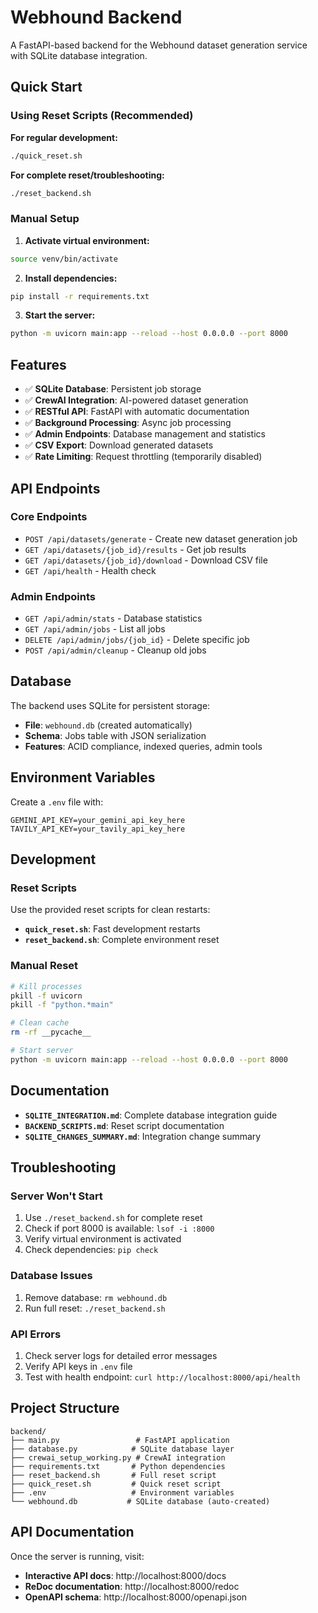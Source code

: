 # Webhound Backend

A FastAPI-based backend for the Webhound dataset generation service with SQLite database integration.

## Quick Start

### Using Reset Scripts (Recommended)

**For regular development:**
```bash
./quick_reset.sh
```

**For complete reset/troubleshooting:**
```bash
./reset_backend.sh
```

### Manual Setup

1. **Activate virtual environment:**
```bash
source venv/bin/activate
```

2. **Install dependencies:**
```bash
pip install -r requirements.txt
```

3. **Start the server:**
```bash
python -m uvicorn main:app --reload --host 0.0.0.0 --port 8000
```

## Features

- ✅ **SQLite Database**: Persistent job storage
- ✅ **CrewAI Integration**: AI-powered dataset generation
- ✅ **RESTful API**: FastAPI with automatic documentation
- ✅ **Background Processing**: Async job processing
- ✅ **Admin Endpoints**: Database management and statistics
- ✅ **CSV Export**: Download generated datasets
- ✅ **Rate Limiting**: Request throttling (temporarily disabled)

## API Endpoints

### Core Endpoints
- `POST /api/datasets/generate` - Create new dataset generation job
- `GET /api/datasets/{job_id}/results` - Get job results
- `GET /api/datasets/{job_id}/download` - Download CSV file
- `GET /api/health` - Health check

### Admin Endpoints
- `GET /api/admin/stats` - Database statistics
- `GET /api/admin/jobs` - List all jobs
- `DELETE /api/admin/jobs/{job_id}` - Delete specific job
- `POST /api/admin/cleanup` - Cleanup old jobs

## Database

The backend uses SQLite for persistent storage:

- **File**: `webhound.db` (created automatically)
- **Schema**: Jobs table with JSON serialization
- **Features**: ACID compliance, indexed queries, admin tools

## Environment Variables

Create a `.env` file with:
```env
GEMINI_API_KEY=your_gemini_api_key_here
TAVILY_API_KEY=your_tavily_api_key_here
```

## Development

### Reset Scripts

Use the provided reset scripts for clean restarts:

- **`quick_reset.sh`**: Fast development restarts
- **`reset_backend.sh`**: Complete environment reset

### Manual Reset
```bash
# Kill processes
pkill -f uvicorn
pkill -f "python.*main"

# Clean cache
rm -rf __pycache__

# Start server
python -m uvicorn main:app --reload --host 0.0.0.0 --port 8000
```

## Documentation

- **`SQLITE_INTEGRATION.md`**: Complete database integration guide
- **`BACKEND_SCRIPTS.md`**: Reset script documentation
- **`SQLITE_CHANGES_SUMMARY.md`**: Integration change summary

## Troubleshooting

### Server Won't Start
1. Use `./reset_backend.sh` for complete reset
2. Check if port 8000 is available: `lsof -i :8000`
3. Verify virtual environment is activated
4. Check dependencies: `pip check`

### Database Issues
1. Remove database: `rm webhound.db`
2. Run full reset: `./reset_backend.sh`

### API Errors
1. Check server logs for detailed error messages
2. Verify API keys in `.env` file
3. Test with health endpoint: `curl http://localhost:8000/api/health`

## Project Structure

```
backend/
├── main.py                 # FastAPI application
├── database.py            # SQLite database layer
├── crewai_setup_working.py # CrewAI integration
├── requirements.txt       # Python dependencies
├── reset_backend.sh       # Full reset script
├── quick_reset.sh         # Quick reset script
├── .env                   # Environment variables
└── webhound.db           # SQLite database (auto-created)
```

## API Documentation

Once the server is running, visit:
- **Interactive API docs**: http://localhost:8000/docs
- **ReDoc documentation**: http://localhost:8000/redoc
- **OpenAPI schema**: http://localhost:8000/openapi.json 